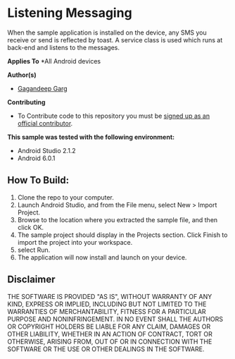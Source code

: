 # Listening Messaging

When the sample application is installed on the device, any SMS you receive or send is reflected by toast.
A service class is used which runs at back-end and listens to the messages. 

**Applies To**
*All Android devices

**Author(s)**
* [Gagandeep Garg](https://github.com/gagang123)

**Contributing**
* To Contribute code to this repository you must be [signed up as an official contributor](http://blackberry.github.com/howToContribute.html).

**This sample was tested with the following environment:**
* Android Studio 2.1.2
* Android 6.0.1

## How To Build: 

1. Clone the repo to your computer.
2. Launch Android Studio, and from the File menu, select New > Import Project.
3. Browse to the location where you extracted the sample file, and then click OK.
4. The sample project should display in the Projects section. Click Finish to import the project into your workspace.
5. select Run.
6. The application will now install and launch on your device.

## Disclaimer

THE SOFTWARE IS PROVIDED "AS IS", WITHOUT WARRANTY OF ANY KIND, EXPRESS OR IMPLIED, INCLUDING BUT NOT LIMITED TO THE WARRANTIES OF MERCHANTABILITY, FITNESS FOR A PARTICULAR PURPOSE AND NONINFRINGEMENT. IN NO EVENT SHALL THE AUTHORS OR COPYRIGHT HOLDERS BE LIABLE FOR ANY CLAIM, DAMAGES OR OTHER LIABILITY, WHETHER IN AN ACTION OF CONTRACT, TORT OR OTHERWISE, ARISING FROM, OUT OF OR IN CONNECTION WITH THE SOFTWARE OR THE USE OR OTHER DEALINGS IN THE SOFTWARE.